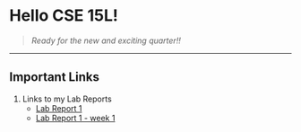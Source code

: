 # **Hello CSE 15L!**

> *Ready for the new and exciting quarter!!*

---

## Important Links
1. Links to my Lab Reports
   * [Lab Report 1](lab-report-1-week-0.md)
   * [Lab Report 1 - week 1](lab-report-1-week-1.md)

